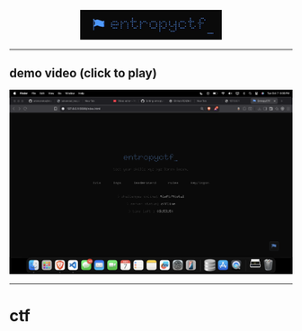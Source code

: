 <p align="center">
  <a href="https://entropy.run.place" target="_blank">
    <img src="./images/top_display.gif" alt="entropyctf_" width="50%"/>
  </a>
</p>

---
## demo video (click to play)
<p align="center">
  <a href="https://www.youtube.com/watch?v=u5aEnIYgN4o" target="_blank">
    <img src="./images/thumbnail.png" alt="video link"/>
  </a>
</p>

---

# ctf
 
